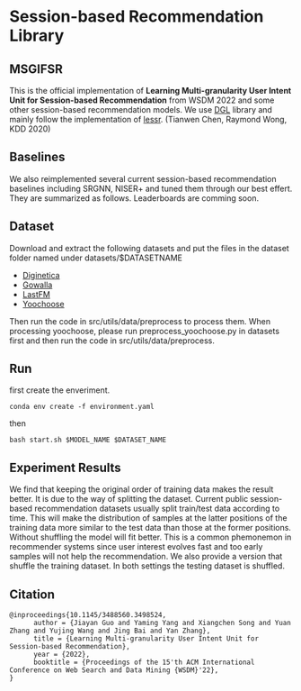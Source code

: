 # Session-based Recommendation Library

## MSGIFSR

This is the official implementation of **Learning Multi-granularity User Intent Unit for Session-based Recommendation** from WSDM 2022 and some other session-based recommendation models. We use [DGL](https://www.dgl.ai/) library and mainly follow the implementation of [lessr](https://github.com/twchen/lessr). (Tianwen Chen, Raymond Wong, KDD 2020)

## Baselines

We also reimplemented several current session-based recommendation baselines including SRGNN, NISER+ and tuned them through our best effert. They are summarized as follows. Leaderboards are comming soon.

## Dataset

Download and extract the following datasets and put the files in the dataset folder named under datasets/$DATASETNAME

* [Diginetica](https://competitions.codalab.org/competitions/11161#learn_the_details-data2)
* [Gowalla](http://snap.stanford.edu/data/loc-gowalla_totalCheckins.txt.gz)
* [LastFM](http://ocelma.net/MusicRecommendationDataset/lastfm-1K.html)
* [Yoochoose](https://www.kaggle.com/chadgostopp/recsys-challenge-2015)

Then run the code in src/utils/data/preprocess to process them. When processing yoochoose, please run preprocess_yoochoose.py in datasets first and then run the code in src/utils/data/preprocess.

## Run

first create the enveriment.

```
conda env create -f environment.yaml
```

then 

```
bash start.sh $MODEL_NAME $DATASET_NAME
```
## Experiment Results

We find that keeping the original order of training data makes the result better. It is due to the way of splitting the dataset. Current public session-based recommendation datasets usually split train/test data according to time. This will make the distribution of samples at the latter positions of the training data more similar to the test data than those at the former positions. Without shuffling the model will fit better. This is a common phemonemon in recommender systems since user interest evolves fast and too early samples will not help the recommendation. We also provide a version that shuffle the training dataset. In both settings the testing dataset is shuffled.

## Citation

```
@inproceedings{10.1145/3488560.3498524,
      author = {Jiayan Guo and Yaming Yang and Xiangchen Song and Yuan Zhang and Yujing Wang and Jing Bai and Yan Zhang},
      title = {Learning Multi-granularity User Intent Unit for Session-based Recommendation},
      year = {2022},
      booktitle = {Proceedings of the 15'th ACM International Conference on Web Search and Data Mining {WSDM}'22},
}
```


